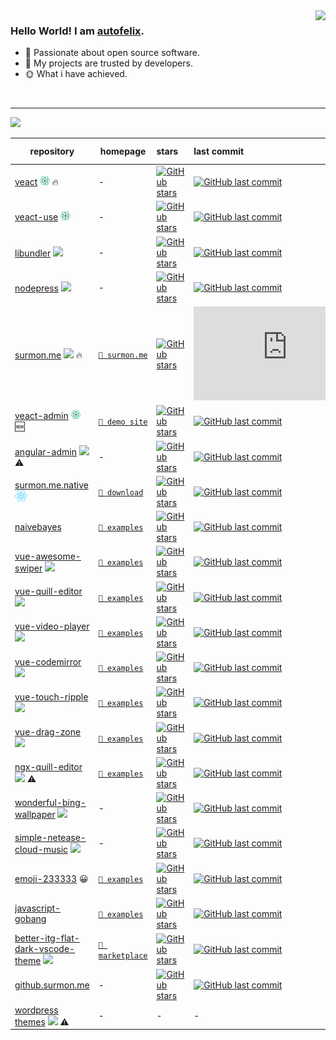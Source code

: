 <img align="right" src="https://github-readme-stats.vercel.app/api?username=autofelix&show_icons=true&icon_color=E65A65&text_color=adbac7&bg_color=2d333b&hide_title=true&hide_border=true" />

### Hello World! I am <b><a target="_blank" href="javascript:;">autofelix</a></b>.

- :orange_book: Passionate about open source software. 
- :hammer: My projects are trusted by developers.
- :sun_with_face: What i have achieved.

<a href="https://autofelix.blog.csdn.net">
    <img src="https://img.shields.io/badge/csdn visit-115k-red.svg" alt="" title="autofelix的github" />
</a>

---

[![](https://github-readme-stats.vercel.app/api/top-langs/?username=autofelix&text_color=adbac7&hide_border=true&hide_title=true&langs_count=10&bg_color=2d333b&count_private=true&layout=compact&include_all_commits=true&card_width=900)](https://github.com/autofelix?tab=repositories)

| repository | homepage | stars | last commit | NPM downloads | top language
| --- | --- | :--- | :--- | :--- | ---: |
| [veact](https://github.com/veactjs/veact) <img src="https://raw.githubusercontent.com/surmon-china/surmon-china/main/icons/veact.svg" height="14px" /> 🔥 | - | [![GitHub stars](https://img.shields.io/github/stars/veactjs/veact?style=flat-square&label=✨)](https://github.com/veactjs/veact/stargazers) | [![GitHub last commit](https://img.shields.io/github/last-commit/veactjs/veact?style=flat-square&label=%20)](https://github.com/veactjs/veact/commits) | [![NPM downloads](https://img.shields.io/npm/dy/veact?style=flat-square&label=⚡&color=cb3837&labelColor=231f20)](https://www.npmjs.com/package/veact) | ![GitHub top language](https://img.shields.io/github/languages/top/veactjs/veact?style=flat-square)
| [veact-use](https://github.com/veactjs/veact-use) <img src="https://raw.githubusercontent.com/surmon-china/surmon-china/main/icons/veact.svg" height="14px" /> | - | [![GitHub stars](https://img.shields.io/github/stars/veactjs/veact-use?style=flat-square&label=✨)](https://github.com/veactjs/veact-use/stargazers) | [![GitHub last commit](https://img.shields.io/github/last-commit/veactjs/veact-use?style=flat-square&label=%20)](https://github.com/veactjs/veact-use/commits) | [![NPM downloads](https://img.shields.io/npm/dy/veact-use?style=flat-square&label=⚡&color=cb3837&labelColor=231f20)](https://www.npmjs.com/package/veact-use) | ![GitHub top language](https://img.shields.io/github/languages/top/veactjs/veact-use?style=flat-square)
| [libundler](https://github.com/surmon-china/libundler) <img src="https://raw.githubusercontent.com/surmon-china/surmon-china/main/icons/rollup.svg" height="14px" /> |  - | [![GitHub stars](https://img.shields.io/github/stars/surmon-china/libundler?style=flat-square&label=✨)](https://github.com/surmon-china/libundler/stargazers) | [![GitHub last commit](https://img.shields.io/github/last-commit/surmon-china/libundler?style=flat-square&label=%20)](https://github.com/surmon-china/libundler/commits) | [![NPM downloads](https://img.shields.io/npm/dy/libundler?style=flat-square&label=⚡&color=cb3837&labelColor=231f20)](https://www.npmjs.com/package/libundler) | ![GitHub top language](https://img.shields.io/github/languages/top/surmon-china/libundler?style=flat-square)
| [nodepress](https://github.com/surmon-china/nodepress) <img src="https://raw.githubusercontent.com/surmon-china/surmon-china/main/icons/nestjs.svg" height="14px" /> | - | [![GitHub stars](https://img.shields.io/github/stars/surmon-china/nodepress?style=flat-square&label=✨)](https://github.com/surmon-china/nodepress/stargazers) | [![GitHub last commit](https://img.shields.io/github/last-commit/surmon-china/nodepress?style=flat-square&label=%20)](https://github.com/surmon-china/nodepress/commits) | - | ![GitHub top language](https://img.shields.io/github/languages/top/surmon-china/nodepress?style=flat-square)
| [surmon.me](https://github.com/surmon-china/surmon.me) <img src="https://raw.githubusercontent.com/surmon-china/surmon-china/main/icons/vue.svg" height="13px" /> 🔥 | [`🔗 surmon.me`](https://surmon.me) | [![GitHub stars](https://img.shields.io/github/stars/surmon-china/surmon.me?style=flat-square&label=✨)](https://github.com/surmon-china/surmon.me/stargazers) | [![GitHub last commit](https://img.shields.io/github/last-commit/surmon-china/surmon.me?style=flat-square&label=%20)](https://github.com/surmon-china/surmon.me/commits) | - | ![GitHub top language](https://img.shields.io/github/languages/top/surmon-china/surmon.me?style=flat-square)
| [veact-admin](https://github.com/surmon-china/veact-admin) <img src="https://raw.githubusercontent.com/surmon-china/surmon-china/main/icons/veact.svg" height="14px" /> 🆕 | [`🔗 demo site`](https://github.surmon.me/veact-admin) | [![GitHub stars](https://img.shields.io/github/stars/surmon-china/veact-admin?style=flat-square&label=✨)](https://github.com/surmon-china/veact-admin/stargazers) | [![GitHub last commit](https://img.shields.io/github/last-commit/surmon-china/veact-admin?style=flat-square&label=%20)](https://github.com/surmon-china/veact-admin/commits) | - | ![GitHub top language](https://img.shields.io/github/languages/top/surmon-china/veact-admin?style=flat-square)
| [angular-admin](https://github.com/surmon-china/angular-admin) <img src="https://raw.githubusercontent.com/surmon-china/surmon-china/main/icons/angular.svg" height="16px" /> ⚠️ | - | [![GitHub stars](https://img.shields.io/github/stars/surmon-china/angular-admin?style=flat-square&label=✨)](https://github.com/surmon-china/angular-admin/stargazers) | [![GitHub last commit](https://img.shields.io/github/last-commit/surmon-china/angular-admin?style=flat-square&label=%20)](https://github.com/surmon-china/angular-admin/commits) | - | ![GitHub top language](https://img.shields.io/github/languages/top/surmon-china/angular-admin?style=flat-square)
| [surmon.me.native](https://github.com/surmon-china/surmon.me.native) <img src="https://raw.githubusercontent.com/surmon-china/surmon-china/main/icons/react.svg" height="18px" /> | [`🔗 download`](https://surmon.me/app) | [![GitHub stars](https://img.shields.io/github/stars/surmon-china/surmon.me.native?style=flat-square&label=✨)](https://github.com/surmon-china/surmon.me.native/stargazers) | [![GitHub last commit](https://img.shields.io/github/last-commit/surmon-china/surmon.me.native?style=flat-square&label=%20)](https://github.com/surmon-china/surmon.me.native/commits) | - | ![GitHub top language](https://img.shields.io/github/languages/top/surmon-china/surmon.me.native?style=flat-square)
| [naivebayes](https://github.com/surmon-china/naivebayes) | [`🔗 examples`](https://github.surmon.me/naivebayes/) | [![GitHub stars](https://img.shields.io/github/stars/surmon-china/naivebayes?style=flat-square&label=✨)](https://github.com/surmon-china/naivebayes/stargazers) | [![GitHub last commit](https://img.shields.io/github/last-commit/surmon-china/naivebayes?style=flat-square&label=%20)](https://github.com/surmon-china/naivebayes/commits) | [![NPM downloads](https://img.shields.io/npm/dy/naivebayes?style=flat-square&label=⚡&color=cb3837&labelColor=231f20)](https://www.npmjs.com/package/naivebayes) | ![GitHub top language](https://img.shields.io/github/languages/top/surmon-china/naivebayes?style=flat-square)
| [vue-awesome-swiper](https://github.com/surmon-china/vue-awesome-swiper) <img src="https://raw.githubusercontent.com/surmon-china/surmon-china/main/icons/vue.svg" height="13px" /> | [`🔗 examples`](https://github.surmon.me/vue-awesome-swiper) | [![GitHub stars](https://img.shields.io/github/stars/surmon-china/vue-awesome-swiper?style=flat-square&label=✨)](https://github.com/surmon-china/vue-awesome-swiper/stargazers) | [![GitHub last commit](https://img.shields.io/github/last-commit/surmon-china/vue-awesome-swiper?style=flat-square&label=%20)](https://github.com/surmon-china/vue-awesome-swiper/commits) | [![NPM downloads](https://img.shields.io/npm/dy/vue-awesome-swiper?style=flat-square&label=⚡&color=cb3837&labelColor=231f20)](https://www.npmjs.com/package/vue-awesome-swiper) | ![GitHub top language](https://img.shields.io/github/languages/top/surmon-china/vue-awesome-swiper?style=flat-square)
| [vue-quill-editor](https://github.com/surmon-china/vue-quill-editor) <img src="https://raw.githubusercontent.com/surmon-china/surmon-china/main/icons/vue.svg" height="13px" /> | [`🔗 examples`](https://github.surmon.me/vue-quill-editor)| [![GitHub stars](https://img.shields.io/github/stars/surmon-china/vue-quill-editor?style=flat-square&label=✨)](https://github.com/surmon-china/vue-quill-editor/stargazers) | [![GitHub last commit](https://img.shields.io/github/last-commit/surmon-china/vue-quill-editor?style=flat-square&label=%20)](https://github.com/surmon-china/vue-quill-editor/commits) | [![NPM downloads](https://img.shields.io/npm/dy/vue-quill-editor?style=flat-square&label=⚡&color=cb3837&labelColor=231f20)](https://www.npmjs.com/package/vue-quill-editor) | ![GitHub top language](https://img.shields.io/github/languages/top/surmon-china/vue-quill-editor?style=flat-square)
| [vue-video-player](https://github.com/surmon-china/vue-video-player) <img src="https://raw.githubusercontent.com/surmon-china/surmon-china/main/icons/vue.svg" height="13px" /> | [`🔗 examples`](https://github.surmon.me/vue-video-player) | [![GitHub stars](https://img.shields.io/github/stars/surmon-china/vue-video-player?style=flat-square&label=✨)](https://github.com/surmon-china/vue-video-player/stargazers) | [![GitHub last commit](https://img.shields.io/github/last-commit/surmon-china/vue-video-player?style=flat-square&label=%20)](https://github.com/surmon-china/vue-video-player/commits) | [![NPM downloads](https://img.shields.io/npm/dy/vue-video-player?style=flat-square&label=⚡&color=cb3837&labelColor=231f20)](https://www.npmjs.com/package/vue-video-player) | ![GitHub top language](https://img.shields.io/github/languages/top/surmon-china/vue-video-player?style=flat-square)
| [vue-codemirror](https://github.com/surmon-china/vue-codemirror) <img src="https://raw.githubusercontent.com/surmon-china/surmon-china/main/icons/vue.svg" height="13px" /> | [`🔗 examples`](https://github.surmon.me/vue-codemirror) | [![GitHub stars](https://img.shields.io/github/stars/surmon-china/vue-codemirror?style=flat-square&label=✨)](https://github.com/surmon-china/vue-codemirror/stargazers) | [![GitHub last commit](https://img.shields.io/github/last-commit/surmon-china/vue-codemirror?style=flat-square&label=%20)](https://github.com/surmon-china/vue-codemirror/commits) | [![NPM downloads](https://img.shields.io/npm/dy/vue-codemirror?style=flat-square&label=⚡&color=cb3837&labelColor=231f20)](https://www.npmjs.com/package/vue-codemirror) | ![GitHub top language](https://img.shields.io/github/languages/top/surmon-china/vue-codemirror?style=flat-square)
| [vue-touch-ripple](https://github.com/surmon-china/vue-touch-ripple) <img src="https://raw.githubusercontent.com/surmon-china/surmon-china/main/icons/vue.svg" height="13px" /> | [`🔗 examples`](https://github.surmon.me/vue-touch-ripple) | [![GitHub stars](https://img.shields.io/github/stars/surmon-china/vue-touch-ripple?style=flat-square&label=✨)](https://github.com/surmon-china/vue-touch-ripple/stargazers) | [![GitHub last commit](https://img.shields.io/github/last-commit/surmon-china/vue-touch-ripple?style=flat-square&label=%20)](https://github.com/surmon-china/vue-touch-ripple/commits) | [![NPM downloads](https://img.shields.io/npm/dy/vue-touch-ripple?style=flat-square&label=⚡&color=cb3837&labelColor=231f20)](https://www.npmjs.com/package/vue-touch-ripple) | ![GitHub top language](https://img.shields.io/github/languages/top/surmon-china/vue-touch-ripple?style=flat-square)
| [vue-drag-zone](https://github.com/surmon-china/vue-drag-zone) <img src="https://raw.githubusercontent.com/surmon-china/surmon-china/main/icons/vue.svg" height="13px" /> | [`🔗 examples`](https://github.surmon.me/vue-drag-zone) | [![GitHub stars](https://img.shields.io/github/stars/surmon-china/vue-drag-zone?style=flat-square&label=✨)](https://github.com/surmon-china/vue-drag-zone/stargazers) | [![GitHub last commit](https://img.shields.io/github/last-commit/surmon-china/vue-drag-zone?style=flat-square&label=%20)](https://github.com/surmon-china/vue-drag-zone/commits) | [![NPM downloads](https://img.shields.io/npm/dy/vue-drag-zone?style=flat-square&label=⚡&color=cb3837&labelColor=231f20)](https://www.npmjs.com/package/vue-drag-zone) | ![GitHub top language](https://img.shields.io/github/languages/top/surmon-china/vue-drag-zone?style=flat-square)
| [ngx-quill-editor](https://github.com/surmon-china/ngx-quill-editor) <img src="https://raw.githubusercontent.com/surmon-china/surmon-china/main/icons/angular.svg" height="16px" /> ⚠️ | [`🔗 examples`](https://github.surmon.me/ngx-quill-editor) | [![GitHub stars](https://img.shields.io/github/stars/surmon-china/ngx-quill-editor?style=flat-square&label=✨)](https://github.com/surmon-china/ngx-quill-editor/stargazers) | [![GitHub last commit](https://img.shields.io/github/last-commit/surmon-china/ngx-quill-editor?style=flat-square&label=%20)](https://github.com/surmon-china/ngx-quill-editor/commits) | [![NPM downloads](https://img.shields.io/npm/dy/ngx-quill-editor?style=flat-square&label=⚡&color=cb3837&labelColor=231f20)](https://www.npmjs.com/package/ngx-quill-editor) | ![GitHub top language](https://img.shields.io/github/languages/top/surmon-china/ngx-quill-editor?style=flat-square)
| [wonderful-bing-wallpaper](https://github.com/surmon-china/wonderful-bing-wallpaper) <img src="https://raw.githubusercontent.com/surmon-china/surmon-china/main/icons/bing.svg" height="14px" /> | - | [![GitHub stars](https://img.shields.io/github/stars/surmon-china/wonderful-bing-wallpaper?style=flat-square&label=✨)](https://github.com/surmon-china/wonderful-bing-wallpaper/stargazers) | [![GitHub last commit](https://img.shields.io/github/last-commit/surmon-china/wonderful-bing-wallpaper?style=flat-square&label=%20)](https://github.com/surmon-china/wonderful-bing-wallpaper/commits) | [![NPM downloads](https://img.shields.io/npm/dy/wonderful-bing-wallpaper?style=flat-square&label=⚡&color=cb3837&labelColor=231f20)](https://www.npmjs.com/package/wonderful-bing-wallpaper) | ![GitHub top language](https://img.shields.io/github/languages/top/surmon-china/wonderful-bing-wallpaper?style=flat-square)
| [simple-netease-cloud-music](https://github.com/surmon-china/simple-netease-cloud-music) <img src="https://raw.githubusercontent.com/surmon-china/surmon-china/main/icons/netease-music.svg" height="14px" /> | - | [![GitHub stars](https://img.shields.io/github/stars/surmon-china/simple-netease-cloud-music?style=flat-square&label=✨)](https://github.com/surmon-china/simple-netease-cloud-music/stargazers) | [![GitHub last commit](https://img.shields.io/github/last-commit/surmon-china/simple-netease-cloud-music?style=flat-square&label=%20)](https://github.com/surmon-china/simple-netease-cloud-music/commits) | [![NPM downloads](https://img.shields.io/npm/dy/simple-netease-cloud-music?style=flat-square&label=⚡&color=cb3837&labelColor=231f20)](https://www.npmjs.com/package/simple-netease-cloud-music) | ![GitHub top language](https://img.shields.io/github/languages/top/surmon-china/simple-netease-cloud-music?style=flat-square)
| [emoji-233333](https://github.com/surmon-china/emoji-233333) 😀 | [`🔗 examples`](https://github.surmon.me/emoji-233333/dev) | [![GitHub stars](https://img.shields.io/github/stars/surmon-china/emoji-233333?style=flat-square&label=✨)](https://github.com/surmon-china/emoji-233333/stargazers) | [![GitHub last commit](https://img.shields.io/github/last-commit/surmon-china/emoji-233333?style=flat-square&label=%20)](https://github.com/surmon-china/emoji-233333/commits) | [![NPM downloads](https://img.shields.io/npm/dy/emoji-233333?style=flat-square&label=⚡&color=cb3837&labelColor=231f20)](https://www.npmjs.com/package/emoji-233333) | ![GitHub top language](https://img.shields.io/github/languages/top/surmon-china/emoji-233333?style=flat-square)
| [javascript-gobang](https://github.com/surmon-china/javascript-gobang) | [`🔗 examples`](https://github.surmon.me/javascript-gobang/gobang.dom.html) | [![GitHub stars](https://img.shields.io/github/stars/surmon-china/javascript-gobang?style=flat-square&label=✨)](https://github.com/surmon-china/javascript-gobang/stargazers) | [![GitHub last commit](https://img.shields.io/github/last-commit/surmon-china/javascript-gobang?style=flat-square&label=%20)](https://github.com/surmon-china/javascript-gobang/commits) | - | ![GitHub top language](https://img.shields.io/github/languages/top/surmon-china/javascript-gobang?style=flat-square)
| [better-itg-flat-dark-vscode-theme](https://github.com/surmon-china/better-itg-flat-dark-vscode-theme) <img src="https://raw.githubusercontent.com/surmon-china/surmon-china/main/icons/vscode.svg" height="14px" /> | [`🔗 marketplace`](https://marketplace.visualstudio.com/items?itemName=surmon.theme-better-itg-flat-dark#overview) | [![GitHub stars](https://img.shields.io/github/stars/surmon-china/better-itg-flat-dark-vscode-theme?style=flat-square&label=✨)](https://github.com/surmon-china/better-itg-flat-dark-vscode-theme/stargazers) | [![GitHub last commit](https://img.shields.io/github/last-commit/surmon-china/better-itg-flat-dark-vscode-theme?style=flat-square&label=%20)](https://github.com/surmon-china/better-itg-flat-dark-vscode-theme/commits) | - | -
| [github.surmon.me](https://github.com/surmon-china/surmon-china.github.io) | - | [![GitHub stars](https://img.shields.io/github/stars/surmon-china/surmon-china.github.io?style=flat-square&label=✨)](https://github.com/surmon-china/surmon-china.github.io/stargazers) | [![GitHub last commit](https://img.shields.io/github/last-commit/surmon-china/surmon-china.github.io?style=flat-square&label=%20)](https://github.com/surmon-china/surmon-china.github.io/commits) | - | ![GitHub top language](https://img.shields.io/github/languages/top/surmon-china/surmon-china.github.io?style=flat-square)
| [wordpress themes](https://github.com/surmon-china?tab=repositories&q=wordpress&type=&language=&sort=) <img src="https://raw.githubusercontent.com/surmon-china/surmon-china/main/icons/wordpress.svg" height="14px" /> ⚠️ | - | - | - | - |

